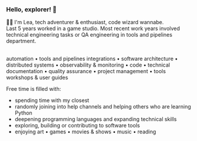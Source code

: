 ### Hello, explorer! 👋

👩‍💻 I'm Lea, tech adventurer & enthusiast, code wizard wannabe.<br>
Last 5 years worked in a game studio. Most recent work years involved technical engineering tasks or QA engineering in tools and pipelines department.<br><br>

automation • tools and pipelines integrations • software architecture • distributed systems • observability & monitoring • code • technical documentation • quality assurance • project management • tools workshops & user guides <br>

Free time is filled with:
- spending time with my closest
- randomly joining into help channels and helping others who are learning Python
- deepening programming languages and expanding technical skills
- exploring, building or contributing to software tools
- enjoying art • games • movies & shows • music • reading
